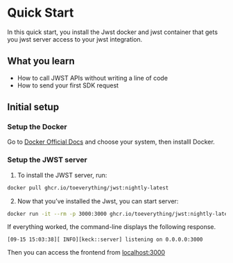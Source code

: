 # Quick Start

In this quick start, you install the Jwst docker and jwst container that gets you jwst server access to your jwst integration.

## What you learn

-   How to call JWST APIs without writing a line of code
-   How to send your first SDK request

## Initial setup

### Setup the Docker

Go to [Docker Official Docs](https://docs.docker.com/engine/install/) and choose your system, then installl Docker.

### Setup the JWST server

1. To install the JWST server, run:

```sh
docker pull ghcr.io/toeverything/jwst:nightly-latest
```

2. Now that you’ve installed the Jwst, you can start server:

```sh
docker run -it --rm -p 3000:3000 ghcr.io/toeverything/jwst:nightly-latest
```

If everything worked, the command-line displays the following response.

```nginx
[09-15 15:03:38][ INFO][keck::server] listening on 0.0.0.0:3000
```

Then you can access the frontend from [localhost:3000](http://localhost:3000)
